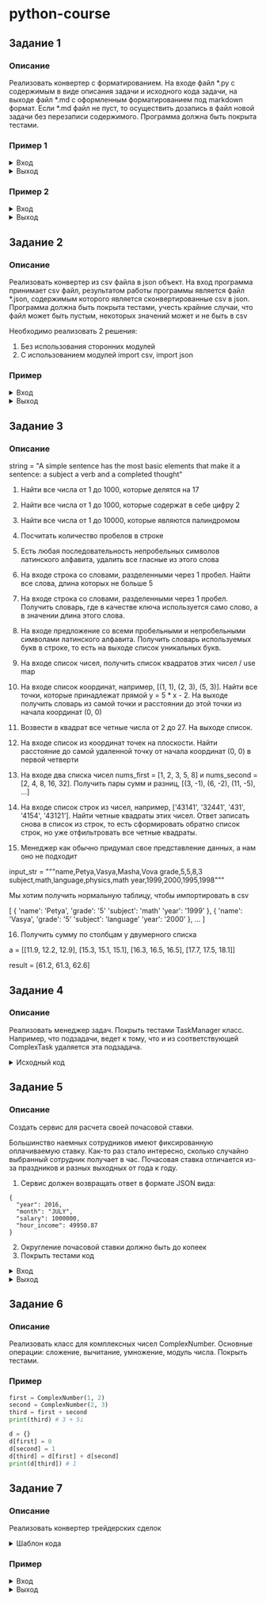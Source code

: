

# python-course

## Задание 1

### Описание

Реализовать конвертер c форматированием. На входе файл *.py c содержимым в виде описания задачи и исходного кода задачи, на выходе файл *.md с оформленным форматированием под markdown формат. Если *.md файл не пуст, то осуществить дозапись в файл новой задачи без перезаписи содержимого.
Программа должна быть покрыта тестами.

### Пример 1
<details><summary>Вход</summary><blockquote>
    
solution.py

```
# title Print Hello
# description Напечатать на экран Hello!
# ---end----

def print_hello():
    print('Hello!')
    
```    
 
out.md
````

````
</blockquote></details>


<details><summary>Выход</summary><blockquote>

out.md

````
+ [Print Hello](#print-hello)

## Print Hello

Напечатать на экран Hello!

```python 
def print_hello():
    print('Hello!')
```

````
</blockquote></details>

### Пример 2

<details><summary>Вход</summary><blockquote>

solution.py

```
# title Print Greeting
# description Напечатать на экран Greeting!
# ---end----

def print_greeting():
    print('Greeting!')
    
```    
 
out.md

````
+ [Print Hello](#print-hello)

## Print Hello

Напечатать на экран Hello!

```python 
def print_hello():
    print('Hello!')
```
````
</blockquote></details>
    
<details><summary>Выход</summary><blockquote>

out.md

````
+ [Print Hello](#print-hello)
+ [Print Greeting](#print-greeting)

## Print Hello

Напечатать на экран Hello!

```python 
def print_hello():
    print('Hello!')
```

## Print Greeting

Напечатать на экран Greeting!

```python 
def print_greeting():
    print('Greeting!')
```
````
</blockquote></details>

## Задание 2

### Описание

Реализовать конвертер из csv файла в json объект. На вход программа принимает csv файл, результатом работы программы является файл *.json, содержимым которого является сконвертированные csv в json.
Программа должна быть покрыта тестами, учесть крайние случаи, что файл может быть пустым, некоторых значений может и не быть в csv

Необходимо реализовать 2 решения:
1. Без использования сторонних модулей
2. С использованием модулей import csv, import json 



### Пример

<details><summary>Вход</summary><blockquote>

input.csv

```
id,name,birth,salary,department
1,Ivan,1980,150000,1
2,Alex,1960,200000,5
3,Ivan,,130000,8
```
</blockquote></details>

<details><summary>Выход</summary><blockquote>

output.json

```
[
 {
   id: 1,
   name: Ivan,
   birth: 1980,
   salary: 150000,
   department: 1
 },
 {
   id: 2,
   name: Alex,
   birth: 1960,
   salary: 200000,
   department: 5
 },
 {
   id: 3,
   name: Ivan,
   birth: null,
   salary: 130000,
   department: 8
 }
]
```
</blockquote></details>

## Задание 3

### Описание

string = "A simple sentence has the most basic elements that make it a sentence: a subject a verb and a completed thought"

1. Найти все числа от 1 до 1000, которые делятся на 17

2. Найти все числа от 1 до 1000, которые содержат в себе цифру 2

3. Найти все числа от 1 до 10000, которые являются палиндромом	

4. Посчитать количество пробелов в строке

5. Есть любая последовательность непробельных символов латинского алфавита, удалить все гласные из этого слова

6. На входе строка со словами, разделенными через 1 пробел. Найти все слова, длина которых не больше 5

7. На входе строка со словами, разделенными через 1 пробел. Получить словарь, где в качестве ключа используется само слово, а в значении длина этого слова.

8. На входе предложение со всеми пробельными и непробельными символами латинского алфавита. Получить словарь используемых букв в строке, то есть на выходе список уникальных букв.

9. На входе список чисел, получить список квадратов этих чисел / use map

10. На входе список координат, например, [(1, 1), (2, 3), (5, 3)]. Найти все точки, которые принадлежат прямой y = 5 * x - 2. 
На выходе получить словарь из самой точки и расстоянии до этой точки из начала координат (0, 0)

11. Возвести в квадрат все четные числа от 2 до 27. На выходе список.

12. На входе список из координат точек на плоскости. Найти расстояние до самой удаленной точку от начала координат (0, 0) в первой четверти 

13. На входе два списка чисел nums_first = [1, 2, 3, 5, 8] и nums_second = [2, 4, 8, 16, 32]. Получить пары сумм и разниц, [(3, -1), (6, -2), (11, -5), ...]

14. На входе список строк из чисел, например, ['43141', '32441', '431', '4154', '43121']. Найти четные квадраты этих чисел. Ответ записать снова в список из строк, то есть сформировать обратно список строк, но уже отфильтровать все четные квадраты.

15. Менеджер как обычно придумал свое представление данных, а нам оно не подходит

input_str = """name,Petya,Vasya,Masha,Vova
grade,5,5,8,3
subject,math,language,physics,math
year,1999,2000,1995,1998"""


Мы хотим получить нормальную таблицу, чтобы импортировать в csv


[
  {
    'name': 'Petya',
    'grade': '5'
    'subject': 'math'
    'year': '1999'
  },
  {
    'name': 'Vasya',
    'grade': '5'
    'subject': 'language'
    'year': '2000'
  },
  ...
]


16. Получить сумму по столбцам у двумерного списка

a = [[11.9, 12.2, 12.9],
    [15.3, 15.1, 15.1], 
    [16.3, 16.5, 16.5],
    [17.7, 17.5, 18.1]]
    
result = [61.2, 61.3, 62.6]  




## Задание 4

### Описание

Реализовать менеджер задач.
Покрыть тестами TaskManager класс. Например, что подзадачи, ведет к тому, что и из соответствующей ComplexTask удаляется эта подзадача. 


<details><summary>Исходный код</summary><blockquote>

````
class Task:
    def __init__(self, id, name, description, ):
        self.__id = id
        self.__name = name
        self.__description = description
        
    def get_id(self):
        return self.__id
        
    def get_name(self):
        return self.__name


class Subtask(Task):
    # have comlex task id
    def __init__(self):
        self.parent_id = 
    

class ComplexTask(Task):
    # contains list of subtasks
    def __init__(self):
        self.subtasks = []  

  
class TaskManager:
    
    id_series = 0
    
    def __init__(self):
        self.tasks = {}
        self.subtasks = {}
    
    
    def __get_and_increment_id(self):
        next_id_value = TaskManager.id_series
        TaskManager.id_series += 1 
        return next_id_value
        
    
    def create_task(self, name, description):
        current_id = self.__get_and_increment_id()
        new_task = Task(current_id, name, description)
        self.tasks[current_id] = new_task
        return new_task
    
    
    def create_subtask(self, subtask):
        pass
    
    def create_complex_task(self, complex_task):
        pass
    
    def get_tasks(self):
        pass
    
    def get_subtasks(self):
        pass
    
    def get_complex_tasks(self):
        pass
    
    def get_tasks_by_id(self, id):
        pass
    
    def get_subtasks_by_id(self, id):
        pass
    
    def get_complex_tasks_by_id(self, id):
        pass
    
    def remove_tasks(self):
        pass
    
    def remove_subtasks(self):
        pass
    
    def remove_complex_tasks(self):
        pass
    
    def remove_task_by_id(self, id):
        pass
    
    def remove_subtask_by_id(self, id):
        pass
    
    def remove_complex_task_by_id(self, id):
        pass
    
    def update_status(self, task):
        pass
````

</blockquote></details>


## Задание 5

### Описание

Создать сервис для расчета своей почасовой ставки.

Большинство наемных сотрудников имеют фиксированную оплачиваемую ставку. Как-то раз стало интересно, сколько случайно выбранный сотрудник получает в час.
Почасовая ставка отличается из-за праздников и разных выходных от года к году.

1. Сервис должен возвращать ответ в формате JSON вида:
```
{
  "year": 2016,
  "month": "JULY",
  "salary": 1000000,
  "hour_income": 49950.87
}
```
2. Округление почасовой ставки должно быть до копеек
3. Покрыть тестами код



<details><summary>Вход</summary><blockquote>
input.json
```
{
  "year": 2016,
  "month": "JULY",
  "salary": 1000000
}
```
</blockquote></details>

<details><summary>Выход</summary><blockquote>
output.json
```
{
  "year": 2016,
  "month": "JULY",
  "salary": 1000000,
  "hour_income": 49950.87
}
```
</blockquote></details>


## Задание 6

### Описание

Реализовать класс для комплексных чисел ComplexNumber. Основные операции: сложение, вычитание, умножение, модуль числа. Покрыть тестами.
 
### Пример

```python
first = ComplexNumber(1, 2)
second = ComplexNumber(2, 3)
third = first + second
print(third) # 3 + 5i

d = {}
d[first] = 0
d[second] = 1
d[third] = d[first] + d[second]
print(d[third]) # 1
```

## Задание 7

### Описание
Реализовать конвертер трейдерских сделок

<details><summary>Шаблон кода</summary><blockquote>

```python
class StrategyDeal:
    def __init__(self, bank, entry, targets, close):
        pass
        
    def get_targets(self):
        pass 

    def get_target_percents(self):
        pass

    def get_target_banks(self):
        pass

    def __str__(self):
        pass


def read_data(file_name):
    pass


def write_data(file_name, data):
    pass

def main():
    content = read_data('deals.txt')
    result = content
    write_data('out.txt', result)
   
if __name__ == '__main__':    
    main()  
```

</blockquote></details>

### Пример

<details><summary>Вход</summary><blockquote>

input.txt    
    
```
BANK: 1000

APE-FTT

Покупка

Вход: 20.11

Таргет: 21.5; 22.8; 23.5

Выход: 19.0

--------------------------
BANK: 50

CTY-QWE

Покупка

Вход: 3.01

Таргет: 3.105; 3.270; 3.400

Выход: 2.8
-------------------
```
</blockquote></details>



<details><summary>Выход</summary><blockquote>

output.txt    
    
````

BANK: 1000
START_PRICE: 20.11
STOP_PRICE: 19.0; 1000 - 19.0 * 49.72 = ???
PAIR: APE-FTT

1 target: 21.5 FTT
Percent: 6.911%
Bank: 1069.11 FTT
Target size: 16.57 * 21.5 = 356.255 FTT

2 target: 22.8 FTT
Percent: 13.376%
Bank: 1133.76 FTT
Target size: 16.57 * 22.8 = 377.796 FTT

3 target: 23.5 FTT
Percent: 16.85%
Bank: 1168.5 FTT
Target size: 16.57 * 23.5 = 389.395 FTT

Strategy income: sum() - 1000 = ???; percent: ???

----------------------------------------------
BANK: 50
START_PRICE: 3.01
STOP_PRICE: 19.0; 1000 - 19.0 * 49.72 = ???
PAIR: CTY-QWE

1 target: 21.5 FTT
Percent: 6.911%
Bank: 1069.11 FTT
Target size: 16.57 * 21.5 = 356.255 FTT

2 target: 22.8 FTT
Percent: 13.376%
Bank: 1133.76 FTT
Target size: 16.57 * 22.8 = 377.796 FTT

3 target: 23.5 FTT
Percent: 16.85%
Bank: 1168.5 FTT
Target size: 16.57 * 23.5 = 389.395 FTT

Strategy income: sum() - 1000 = ???; percent: ???
````
</blockquote></details>


